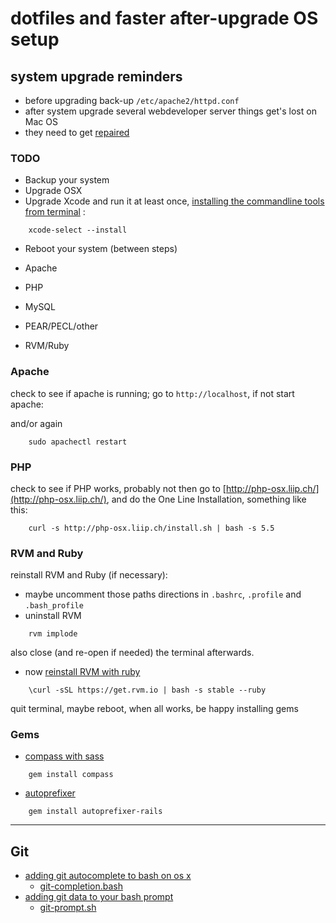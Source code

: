 # dotfiles and faster after-upgrade OS setup

## system upgrade reminders
* before upgrading back-up `/etc/apache2/httpd.conf`
* after system upgrade several webdeveloper server things get's lost on Mac OS
* they need to get [repaired](http://remonpel.nl/2013/10/repair-osx-webdevelopment-server-after-osx-upgrade/)

### TODO

* Backup your system
* Upgrade OSX
* Upgrade Xcode and run it at least once, [installing the commandline tools from terminal](http://www.computersnyou.com/2025/2013/06/install-command-line-tools-in-osx-10-9-mavericks-how-to/) :

```
    xcode-select --install
```


* Reboot your system (between steps)

* Apache
* PHP
* MySQL
* PEAR/PECL/other
* RVM/Ruby

### Apache
check to see if apache is running; go to `http://localhost`, if not start apache:

and/or again

```
    sudo apachectl restart
```

### PHP
check to see if PHP works, probably not then go to [http://php-osx.liip.ch/](http://php-osx.liip.ch/), and do the One Line Installation, something like this:

```
    curl -s http://php-osx.liip.ch/install.sh | bash -s 5.5
```

### RVM and Ruby
reinstall RVM and Ruby (if necessary):

* maybe uncomment those paths directions in `.bashrc`, `.profile` and `.bash_profile`
* uninstall RVM

```
    rvm implode
```

also close (and re-open if needed) the terminal afterwards.

* now [reinstall RVM with ruby](http://rvm.io/rvm/install)

```
    \curl -sSL https://get.rvm.io | bash -s stable --ruby
```

quit terminal, maybe reboot, when all works, be happy installing gems

### Gems

* [compass with sass](http://compass-style.org/help/)

```
    gem install compass
```

* [autoprefixer](https://github.com/ai/autoprefixer)

```
    gem install autoprefixer-rails
```

***

## Git
* [adding git autocomplete to bash on os x](http://buddylindsey.com/adding-git-autocomplete-to-bash-on-os-x/)
    * [git-completion.bash](https://raw.github.com/git/git/master/contrib/completion/git-completion.bash)
* [adding git data to your bash prompt](http://buddylindsey.com/adding-git-data-to-your-bash-prompt/)
    * [git-prompt.sh](https://raw.github.com/git/git/master/contrib/completion/git-prompt.sh)

